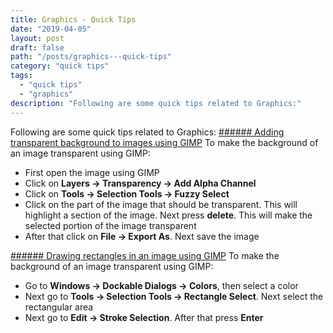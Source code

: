```yaml
---
title: Graphics - Quick Tips
date: "2019-04-05"
layout: post
draft: false
path: "/posts/graphics---quick-tips"
category: "quick tips"
tags:
  - "quick tips"
  - "graphics"
description: "Following are some quick tips related to Graphics:"
---
```


Following are some quick tips related to Graphics:
[###### Adding transparent background to images using GIMP](https://www.wikihow.com/Make-a-Transparent-Image-Using-Gimp)
To make the background of an image transparent using GIMP:

* First open the image using GIMP
* Click on **Layers -&gt; Transparency -&gt; Add Alpha Channel**
* Click on **Tools -&gt; Selection Tools -&gt; Fuzzy Select**
* Click on the part of the image that should be transparent. This will highlight a section of the image. Next press **delete**. This will make the selected portion of the image transparent
* After that click on **File -&gt; Export As**. Next save the image

[###### Drawing rectangles in an image using GIMP](https://ubuntuforums.org/showthread.php?t=444294)
To make the background of an image transparent using GIMP:

* Go to **Windows -&gt; Dockable Dialogs -&gt; Colors**, then select a color
* Next go to **Tools -&gt; Selection Tools -&gt; Rectangle Select**. Next select the rectangular area
* Next go to **Edit -&gt; Stroke Selection**. After that press **Enter**
